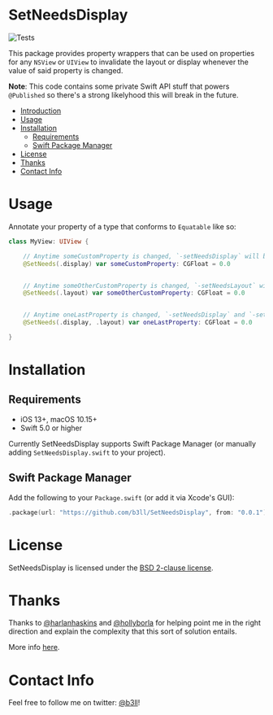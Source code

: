 # SetNeedsDisplay

![Tests](https://github.com/b3ll/SetNeedsDisplay/workflows/Tests/badge.svg)

This package provides property wrappers that can be used on properties for any `NSView` or `UIView` to invalidate the layout or display whenever the value of said property is changed.

**Note**: This code contains some private Swift API stuff that powers `@Published` so there's a strong likelyhood this will break in the future.

- [Introduction](#SetNeedsDisplay)
- [Usage](#usage)
- [Installation](#installation)
  - [Requirements](#requirements)
  - [Swift Package Manager](#swift-package-manager)
- [License](#license)
- [Thanks](#thanks)
- [Contact Info](#contact-info)

# Usage

Annotate your property of a type that conforms to `Equatable` like so:

```swift
class MyView: UIView {

    // Anytime someCustomProperty is changed, `-setNeedsDisplay` will be called.
    @SetNeeds(.display) var someCustomProperty: CGFloat = 0.0


    // Anytime someOtherCustomProperty is changed, `-setNeedsLayout` will be called.
    @SetNeeds(.layout) var someOtherCustomProperty: CGFloat = 0.0


    // Anytime oneLastProperty is changed, `-setNeedsDisplay` and `-setNeedsLayout` will be called.
    @SetNeeds(.display, .layout) var oneLastProperty: CGFloat = 0.0

}
```

# Installation

## Requirements

- iOS 13+, macOS 10.15+
- Swift 5.0 or higher

Currently SetNeedsDisplay supports Swift Package Manager (or manually adding `SetNeedsDisplay.swift` to your project).

## Swift Package Manager

Add the following to your `Package.swift` (or add it via Xcode's GUI):

```swift
.package(url: "https://github.com/b3ll/SetNeedsDisplay", from: "0.0.1")
```

# License

SetNeedsDisplay is licensed under the [BSD 2-clause license](https://github.com/b3ll/SetNeedsDisplay/blob/master/LICENSE).

# Thanks

Thanks to [@harlanhaskins](https://twitter.com/harlanhaskins) and [@hollyborla](https://twitter.com/hollyborla) for helping point me in the right direction and explain the complexity that this sort of solution entails.

More info [here](https://forums.swift.org/t/property-wrappers-access-to-both-enclosing-self-and-wrapper-instance/32526).

# Contact Info

Feel free to follow me on twitter: [@b3ll](https://www.twitter.com/b3ll)!

